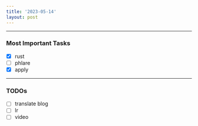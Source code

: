 ```yaml
---
title: '2023-05-14'
layout: post
---
```


---

### Most Important Tasks

- [x] rust
- [ ] phlare
- [x] apply

---

### TODOs

- [ ] translate blog
- [ ] lr
- [ ] video
